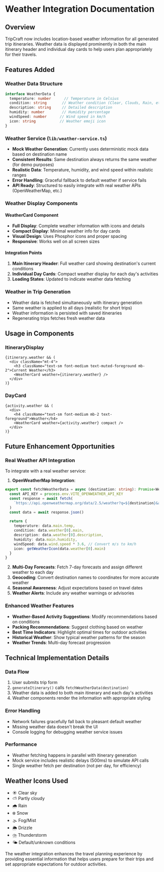 # Weather Integration Documentation

## Overview
TripCraft now includes location-based weather information for all generated trip itineraries. Weather data is displayed prominently in both the main itinerary header and individual day cards to help users plan appropriately for their travels.

## Features Added

### Weather Data Structure
```typescript
interface WeatherData {
  temperature: number      // Temperature in Celsius
  condition: string       // Weather condition (Clear, Clouds, Rain, etc.)
  description: string     // Detailed description
  humidity: number        // Humidity percentage
  windSpeed: number      // Wind speed in km/h
  icon: string           // Weather emoji icon
}
```

### Weather Service (`lib/weather-service.ts`)
- **Mock Weather Generation**: Currently uses deterministic mock data based on destination name
- **Consistent Results**: Same destination always returns the same weather (for demo purposes)
- **Realistic Data**: Temperature, humidity, and wind speed within realistic ranges
- **Error Handling**: Graceful fallback to default weather if service fails
- **API Ready**: Structured to easily integrate with real weather APIs (OpenWeatherMap, etc.)

### Weather Display Components

#### WeatherCard Component
- **Full Display**: Complete weather information with icons and details
- **Compact Display**: Minimal weather info for day cards
- **Visual Design**: Uses Phosphor icons and proper spacing
- **Responsive**: Works well on all screen sizes

#### Integration Points
1. **Main Itinerary Header**: Full weather card showing destination's current conditions
2. **Individual Day Cards**: Compact weather display for each day's activities
3. **Loading States**: Updated to indicate weather data fetching

### Weather in Trip Generation
- Weather data is fetched simultaneously with itinerary generation
- Same weather is applied to all days (realistic for short trips)
- Weather information is persisted with saved itineraries
- Regenerating trips fetches fresh weather data

## Usage in Components

### ItineraryDisplay
```tsx
{itinerary.weather && (
  <div className="mt-4">
    <h3 className="text-sm font-medium text-muted-foreground mb-2">Current Weather</h3>
    <WeatherCard weather={itinerary.weather} />
  </div>
)}
```

### DayCard
```tsx
{activity.weather && (
  <div>
    <h4 className="text-sm font-medium mb-2 text-foreground">Weather</h4>
    <WeatherCard weather={activity.weather} compact />
  </div>
)}
```

## Future Enhancement Opportunities

### Real Weather API Integration
To integrate with a real weather service:

1. **OpenWeatherMap Integration**:
```typescript
export const fetchWeatherData = async (destination: string): Promise<WeatherData> => {
  const API_KEY = process.env.VITE_OPENWEATHER_API_KEY
  const response = await fetch(
    `https://api.openweathermap.org/data/2.5/weather?q=${destination}&appid=${API_KEY}&units=metric`
  )
  const data = await response.json()
  
  return {
    temperature: data.main.temp,
    condition: data.weather[0].main,
    description: data.weather[0].description,
    humidity: data.main.humidity,
    windSpeed: data.wind.speed * 3.6, // Convert m/s to km/h
    icon: getWeatherIcon(data.weather[0].main)
  }
}
```

2. **Multi-Day Forecasts**: Fetch 7-day forecasts and assign different weather to each day
3. **Geocoding**: Convert destination names to coordinates for more accurate weather
4. **Seasonal Awareness**: Adjust expectations based on travel dates
5. **Weather Alerts**: Include any weather warnings or advisories

### Enhanced Weather Features
- **Weather-Based Activity Suggestions**: Modify recommendations based on conditions
- **Packing Recommendations**: Suggest clothing based on weather
- **Best Time Indicators**: Highlight optimal times for outdoor activities
- **Historical Weather**: Show typical weather patterns for the season
- **Weather Trends**: Multi-day forecast progression

## Technical Implementation Details

### Data Flow
1. User submits trip form
2. `generateItinerary()` calls `fetchWeatherData(destination)`
3. Weather data is added to both main itinerary and each day's activities
4. Weather components render the information with appropriate styling

### Error Handling
- Network failures gracefully fall back to pleasant default weather
- Missing weather data doesn't break the UI
- Console logging for debugging weather service issues

### Performance
- Weather fetching happens in parallel with itinerary generation
- Mock service includes realistic delays (500ms) to simulate API calls
- Single weather fetch per destination (not per day, for efficiency)

## Weather Icons Used
- ☀️ Clear sky
- ⛅ Partly cloudy
- 🌧️ Rain
- ❄️ Snow
- 🌫️ Fog/Mist
- 🌦️ Drizzle
- ⛈️ Thunderstorm
- 🌤️ Default/unknown conditions

The weather integration enhances the travel planning experience by providing essential information that helps users prepare for their trips and set appropriate expectations for outdoor activities.